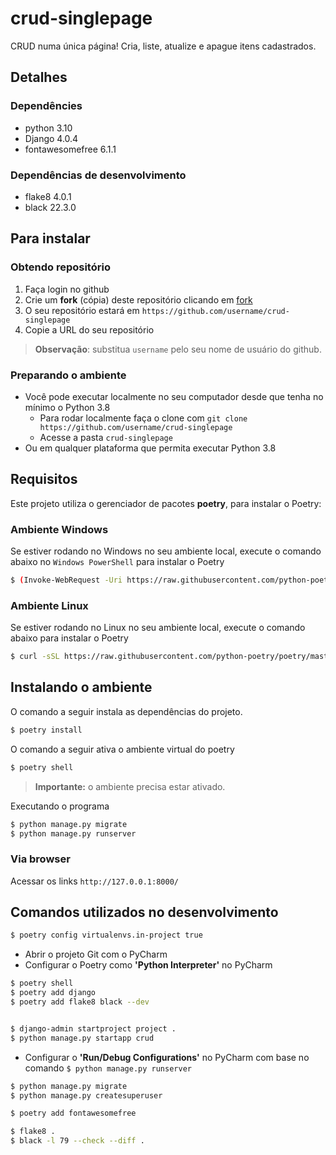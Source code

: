 # crud-singlepage
CRUD numa única página! Cria, liste, atualize e apague itens cadastrados.

## Detalhes

### Dependêncies
- python 3.10
- Django 4.0.4
- fontawesomefree 6.1.1

### Dependências de desenvolvimento
- flake8 4.0.1
- black 22.3.0

## Para instalar

### Obtendo repositório

1. Faça login no github
2. Crie um **fork** (cópia) deste repositório clicando em [fork](https://github.com/ricardovezetiv/crud-singlepage/fork)
3. O seu repositório estará em `https://github.com/username/crud-singlepage`
4. Copie a URL do seu repositório

> **Observação**: substitua `username` pelo seu nome de usuário do github.

### Preparando o ambiente

- Você pode executar localmente no seu computador desde que tenha no mínimo o Python 3.8
  - Para rodar localmente faça o clone com `git clone https://github.com/username/crud-singlepage`
  - Acesse a pasta `crud-singlepage`
- Ou em qualquer plataforma que permita executar Python 3.8

## Requisitos

Este projeto utiliza o gerenciador de pacotes **poetry**, para instalar o Poetry:

### Ambiente Windows
Se estiver rodando no Windows no seu ambiente local, execute o comando abaixo
no `Windows PowerShell` para instalar o Poetry

```bash
$ (Invoke-WebRequest -Uri https://raw.githubusercontent.com/python-poetry/poetry/master/get-poetry.py -UseBasicParsing).Content | python -
```

### Ambiente Linux
Se estiver rodando no Linux no seu ambiente local, execute o comando abaixo
para instalar o Poetry

```bash
$ curl -sSL https://raw.githubusercontent.com/python-poetry/poetry/master/get-poetry.py | python -
```

## Instalando o ambiente

O comando a seguir instala as dependências do projeto.

```bash
$ poetry install
```

O comando a seguir ativa o ambiente virtual do poetry

```bash
$ poetry shell
```

> **Importante:** o ambiente precisa estar ativado.

Executando o programa

```bash
$ python manage.py migrate
$ python manage.py runserver
```

### Via browser

Acessar os links `http://127.0.0.1:8000/`

## Comandos utilizados no desenvolvimento

```bash
$ poetry config virtualenvs.in-project true
```

- Abrir o projeto Git com o PyCharm
- Configurar o Poetry como **'Python Interpreter'** no PyCharm

```bash
$ poetry shell
$ poetry add django
$ poetry add flake8 black --dev


$ django-admin startproject project .
$ python manage.py startapp crud
```

- Configurar o **'Run/Debug Configurations'** no PyCharm com base no comando `$ python manage.py runserver`

```bash
$ python manage.py migrate
$ python manage.py createsuperuser

$ poetry add fontawesomefree

$ flake8 .
$ black -l 79 --check --diff .
```
